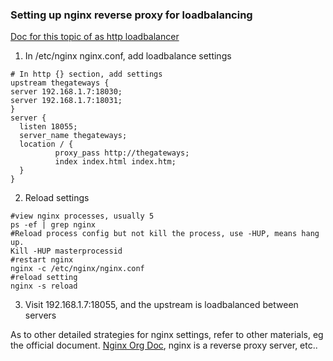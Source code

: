 ### Setting up nginx reverse proxy for loadbalancing 
[Doc for this topic of as http loadbalancer](http://nginx.org/en/docs/http/load_balancing.html)

1. In /etc/nginx nginx.conf, add loadbalance settings
```
# In http {} section, add settings
upstream thegateways {
server 192.168.1.7:18030;
server 192.168.1.7:18031;
}
server {
  listen 18055;
  server_name thegateways;
  location / {
          proxy_pass http://thegateways;
          index index.html index.htm;
  }
}

```
2. Reload settings
```
#view nginx processes, usually 5
ps -ef | grep nginx
#Reload process config but not kill the process, use -HUP, means hang up.
Kill -HUP masterprocessid
#restart nginx
nginx -c /etc/nginx/nginx.conf
#reload setting
nginx -s reload
```
3. Visit 192.168.1.7:18055, and the upstream is loadbalanced between servers

As to other detailed strategies for nginx settings, refer to other materials, eg the official document.
[Nginx Org Doc](http://nginx.org/en/), nginx is a reverse proxy server, etc..
